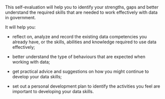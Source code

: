 This self-evaluation will help you to identify your strengths, gaps and better understand the required skills that are needed to work effectively with data in government.

It will help you:

* reflect on, analyze and record the existing data competencies you already have, or the skills, abilities and knowledge required to use data effectively;

* better understand the type of behaviours that are expected when working with data;

* get practical advice and suggestions on how you might continue to develop your data skills;

* set out a personal development plan to identify the activities you feel are important to developing your data skills.
